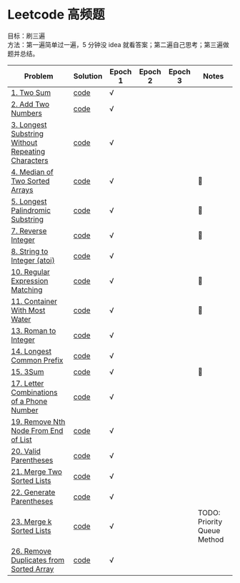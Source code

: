 # Leetcode 高频题

目标：刷三遍  
方法：第一遍简单过一遍，5 分钟没 idea 就看答案；第二遍自己思考；第三遍做题并总结。

| Problem                                                                                                                            | Solution                            | Epoch 1 | Epoch 2 | Epoch 3 | Notes |
| ---------------------------------------------------------------------------------------------------------------------------------- | ----------------------------------- | ------- | ------- | ------- | ----- |
| [1. Two Sum](https://leetcode.com/problems/two-sum/)                                                                               | [code](twoSum.py)                   | √       |
| [2. Add Two Numbers](https://leetcode.com/problems/add-two-numbers/)                                                               | [code](addTwoNumbers.py)            | √       |
| [3. Longest Substring Without Repeating Characters](https://leetcode.com/problems/longest-substring-without-repeating-characters/) | [code](lengthOfLongestSubstring.py) | √       |
| [4. Median of Two Sorted Arrays](https://leetcode.com/problems/median-of-two-sorted-arrays/)                                       | [code](findMedianSortedArrays.py)   | √       |         |         | 🌟    |
| [5. Longest Palindromic Substring](https://leetcode.com/problems/longest-palindromic-substring/)                                   | [code](longestPalindrome.py)        | √       |         |         | 🌟    |
| [7. Reverse Integer](https://leetcode.com/problems/reverse-integer/)                                                               | [code](reverse.py)                  | √       |         |         | 🌟    |
| [8. String to Integer (atoi)](https://leetcode.com/problems/string-to-integer-atoi/)                                               | [code](myAtoi.py)                   | √       |
| [10. Regular Expression Matching](https://leetcode.com/problems/regular-expression-matching/)                                      | [code](isMatch.py)                  | √       |         |         | 🌟    |
| [11. Container With Most Water](https://leetcode.com/problems/container-with-most-water/)                                          | [code](maxArea.py)                  | √       |         |         | 🌟    |
| [13. Roman to Integer](https://leetcode.com/problems/roman-to-integer/)                                                            | [code](romanToInt.py)               | √       |         |         |       |
| [14. Longest Common Prefix](https://leetcode.com/problems/longest-common-prefix/)                                                  | [code](longestCommonPrefix.py)      | √       |         |         |       |
| [15. 3Sum](https://leetcode.com/problems/3sum/)                                                                                    | [code](threeSum.py)                 | √       |         |         | 🌟    |
| [17. Letter Combinations of a Phone Number](https://leetcode.com/problems/letter-combinations-of-a-phone-number/) | [code](letterCombinations.py) | √       |         |         |     |
| [19. Remove Nth Node From End of List](https://leetcode.com/problems/remove-nth-node-from-end-of-list/) | [code](removeNthFromEnd.py) | √       |         |         |     |
| [20. Valid Parentheses](https://leetcode.com/problems/valid-parentheses/) | [code](isValid.py) | √       |         |         |     |
| [21. Merge Two Sorted Lists](https://leetcode.com/problems/merge-two-sorted-lists/) | [code](mergeTwoLists.py) | √       |         |         |     |
| [22. Generate Parentheses](https://leetcode.com/problems/generate-parentheses/) | [code](generateParenthesis.py) | √       |         |         |     |
| [23. Merge k Sorted Lists](https://leetcode.com/problems/merge-k-sorted-lists/) | [code](mergeKLists.py) | √       |         |         |  TODO: Priority Queue Method   |
| [26. Remove Duplicates from Sorted Array](https://leetcode.com/problems/remove-duplicates-from-sorted-array/)| [code](removeDuplicates.py)| √       |         |         |     |
 